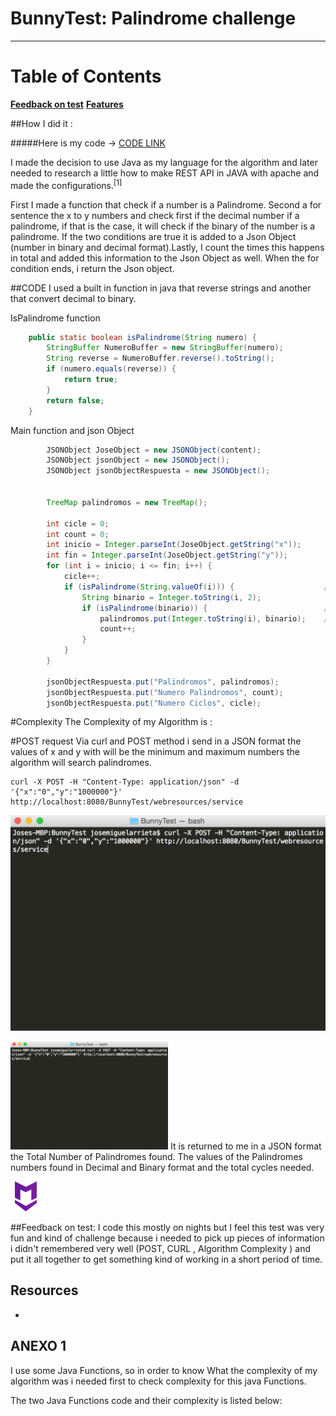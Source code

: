 # BunnyTest: Palindrome challenge
---------------------- 

# Table of Contents
<b><a href="#Feedback">Feedback on test</a></b>
<b><a href="#features">Features</a></b>
<br>


##How I did it :  

#####Here is my code -> [CODE LINK](../master/src/java/com/virchgrave/serviceResource.java) 

I made the decision to use Java as my language for the algorithm and  later needed to research a little how to make REST API in JAVA with apache and made the configurations.<sup>[1]</sup>

First I made a function that check if a number is a Palindrome. Second a for sentence the x to y numbers and check first if the decimal number if a palindrome, if that is the case, it will check if the binary of the number is a palindrome. If the two conditions are true it is added to a Json Object (number in binary and decimal format).Lastly, I count the times this happens in total  and added this information to the Json Object as well. When the for condition ends, i return the Json object. 

##CODE
I used a built in function in java that reverse strings and another that convert decimal to binary. 

IsPalindrome function 
```java
    public static boolean isPalindrome(String numero) {
        StringBuffer NumeroBuffer = new StringBuffer(numero);
        String reverse = NumeroBuffer.reverse().toString();
        if (numero.equals(reverse)) {
            return true;
        }
        return false;
    }
```

Main function and json Object 

```java
        JSONObject JoseObject = new JSONObject(content);
        JSONObject jsonObject = new JSONObject();
        JSONObject jsonObjectRespuesta = new JSONObject();

        
        TreeMap palindromos = new TreeMap();
        
        int cicle = 0;
        int count = 0;
        int inicio = Integer.parseInt(JoseObject.getString("x"));
        int fin = Integer.parseInt(JoseObject.getString("y"));
        for (int i = inicio; i <= fin; i++) {
            cicle++;
            if (isPalindrome(String.valueOf(i))) {                    // check if number is palindrome 
                String binario = Integer.toString(i, 2);
                if (isPalindrome(binario)) {                          // check if binary of number is palindrome 
                    palindromos.put(Integer.toString(i), binario);    // add 
                    count++;
                }
            }
        }

        jsonObjectRespuesta.put("Palindromos", palindromos);
        jsonObjectRespuesta.put("Numero Palindromos", count);
        jsonObjectRespuesta.put("Numero Ciclos", cicle);
```


#Complexity 
The Complexity of my Algorithm is : 

#POST request
Via curl and POST method i send in a JSON format the values of x and y with will be the minimum and maximum numbers the algorithm will search palindromes. 



```batch
curl -X POST -H "Content-Type: application/json" -d '{"x":"0","y":"1000000"}' http://localhost:8080/BunnyTest/webresources/service
```
![alt text][culr]

[culr]:  https://github.com/jmarrietar/BunnyTest/blob/master/images/curl.png "Curl"


<img src="https://github.com/jmarrietar/BunnyTest/blob/master/images/curl.png" width="50%" height="50%"/>
It is returned to me in a JSON format the Total Number of Palindromes found. The values of the Palindromes numbers found in Decimal and Binary format and the total cycles needed. 

![alt text][logo]

[logo]: https://github.com/adam-p/markdown-here/raw/master/src/common/images/icon48.png "Logo Title Text 2"


##Feedback on test: 
I code this mostly on nights but I feel this test was very fun and kind of challenge because i needed to pick up pieces of information i didn't remembered very well (POST, CURL , Algorithm Complexity ) and put it all together to get something kind of working in a short period of time. 


Resources 
-
-



ANEXO 1 
-------

I use some Java Functions, so in order to know What the complexity of my algorithm was i needed first to check complexity for this java Functions. 

The two Java Functions  code and  their complexity is listed below: 